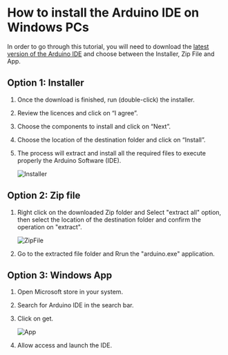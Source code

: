 # How to install the Arduino IDE on Windows PCs

In order to go through this tutorial, you will need to download the [latest version of the Arduino IDE](https://www.arduino.cc/en/Main/Software) and choose between the Installer, Zip File and App.

## Option 1: Installer

1. Once the download is finished, run (double-click) the installer.
2. Review the licences and click on “I agree”.
3. Choose the components to install and click on “Next”.
4. Choose the location of the destination folder and click on “Install”.
5. The process will extract and install all the required files to execute properly the Arduino Software (IDE).

   ![Installer](/assets/img/software/installation/windows_installer.gif)

## Option 2: Zip file

1. Right click on the downloaded Zip folder and Select "extract all" option, then select the location of the destination folder and confirm the operation on "extract".

   ![ZipFile](/assets/img/software/installation/windows_installer1.png)
   
2. Go to the extracted file folder and Rrun the "arduino.exe" application.

## Option 3: Windows App

1. Open Microsoft store in your system.
2. Search for Arduino IDE in the search bar.
3. Click on get.  

   ![App](/assets/img/software/installation/windows_installer2.png)
   
 4. Allow access and launch the IDE. 
 
 
